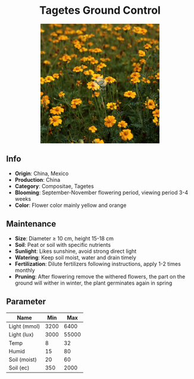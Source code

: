 <h1 align='center'>Tagetes Ground Control</h1>
<p align="center">
    <img 
        align='center'
        width='320'
        src="../images/tagetes ground control.png" 
        alt='Tagetes Ground Control' />
</p>

## Info

 - **Origin**: China, Mexico
 - **Production**: China
 - **Category**: Compositae, Tagetes
 - **Blooming**: September-November flowering period, viewing period 3-4 weeks
 - **Color**: Flower color mainly yellow and orange

## Maintenance

 - **Size**: Diameter ≥ 10 cm, height 15-18 cm
 - **Soil**: Peat or soil with specific nutrients
 - **Sunlight**: Likes sunshine, avoid strong direct light
 - **Watering**: Keep soil moist, water and drain timely
 - **Fertilization**: Dilute fertilizers following instructions, apply 1-2 times monthly
 - **Pruning**: After flowering remove the withered flowers, the part on the ground will wither in winter, the plant germinates again in spring

## Parameter

| Name         | Min  | Max   |
|--------------|------|-------|
| Light (mmol) | 3200 | 6400  |
| Light (lux)  | 3000 | 55000 |
| Temp         | 8    | 32    |
| Humid        | 15   | 80    |
| Soil (moist) | 20   | 60    |
| Soil (ec)    | 350  | 2000  |